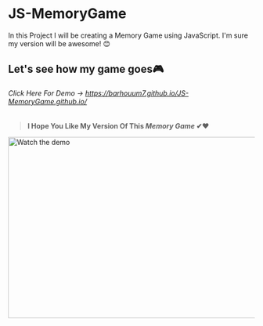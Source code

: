 # JS-MemoryGame
In this Project I will be creating a Memory Game using JavaScript. I'm sure my version will be awesome! 😊
## Let's see how my game goes🎮
###### Click Here For Demo -> https://barhouum7.github.io/JS-MemoryGame.github.io/
> **I Hope You Like My Version Of This *Memory Game* ✔❤**


<a href="#"><img src="assets/Videos/memoryGame.gif" alt="Watch the demo" width="700" height="370"></a>
